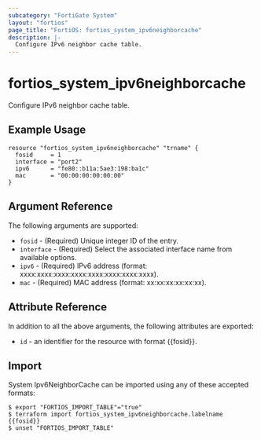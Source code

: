 ```yaml
---
subcategory: "FortiGate System"
layout: "fortios"
page_title: "FortiOS: fortios_system_ipv6neighborcache"
description: |-
  Configure IPv6 neighbor cache table.
---
```


# fortios_system_ipv6neighborcache
Configure IPv6 neighbor cache table.

## Example Usage

```hcl
resource "fortios_system_ipv6neighborcache" "trname" {
  fosid     = 1
  interface = "port2"
  ipv6      = "fe80::b11a:5ae3:198:ba1c"
  mac       = "00:00:00:00:00:00"
}
```

## Argument Reference

The following arguments are supported:

* `fosid` - (Required) Unique integer ID of the entry.
* `interface` - (Required) Select the associated interface name from available options.
* `ipv6` - (Required) IPv6 address (format: xxxx:xxxx:xxxx:xxxx:xxxx:xxxx:xxxx:xxxx).
* `mac` - (Required) MAC address (format: xx:xx:xx:xx:xx:xx).


## Attribute Reference

In addition to all the above arguments, the following attributes are exported:
* `id` - an identifier for the resource with format {{fosid}}.

## Import

System Ipv6NeighborCache can be imported using any of these accepted formats:
```
$ export "FORTIOS_IMPORT_TABLE"="true"
$ terraform import fortios_system_ipv6neighborcache.labelname {{fosid}}
$ unset "FORTIOS_IMPORT_TABLE"
```
